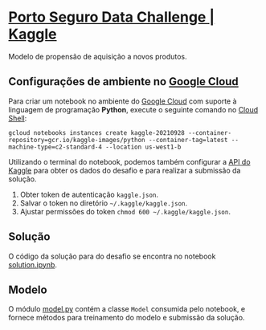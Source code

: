 # [Porto Seguro Data Challenge | Kaggle](https://www.kaggle.com/c/porto-seguro-data-challenge)
Modelo de propensão de aquisição a novos produtos.

## Configurações de ambiente no [Google Cloud](https://cloud.google.com/)

Para criar um notebook no ambiente do [Google Cloud](https://cloud.google.com/) com suporte à linguagem de programação **Python**, execute o seguinte comando no [Cloud Shell](https://cloud.google.com/shell):

```console
gcloud notebooks instances create kaggle-20210928 --container-repository=gcr.io/kaggle-images/python --container-tag=latest --machine-type=c2-standard-4 --location us-west1-b
```

Utilizando o terminal do notebook, podemos também configurar a [API do Kaggle](https://www.kaggle.com/docs/api) para obter os dados do desafio e para realizar a submissão da solução.

1. Obter token de autenticação `kaggle.json`.
2. Salvar o token no diretório `~/.kaggle/kaggle.json`.
3. Ajustar permissões do token `chmod 600 ~/.kaggle/kaggle.json`.

## Solução

O código da solução para do desafio se encontra no notebook [solution.ipynb](solution.ipynb). 

## Modelo

O módulo [model.py](model.py) contém a classe `Model` consumida pelo notebook, e fornece métodos para treinamento do modelo e submissão da solução.